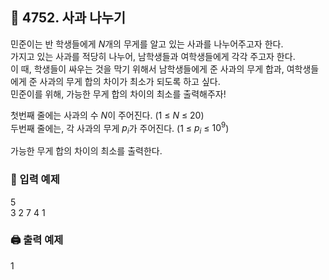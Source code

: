 ## 🏁 4752. 사과 나누기
민준이는 반 학생들에게 $N$개의 무게를 알고 있는 사과를 나누어주고자 한다.
<br>가지고 있는 사과를 적당히 나누어, 남학생들과 여학생들에게 각각 주고자 한다.
<br>이 때, 학생들이 싸우는 것을 막기 위해서 남학생들에게 준 사과의 무게 합과, 여학생들에게 준 사과의 무게 합의 차이가 최소가 되도록 하고 싶다.
<br>민준이를 위해, 가능한 무게 합의 차이의 최소를 출력해주자!

첫번째 줄에는 사과의 수 $N$이 주어진다. (1 ≤ $N$ ≤ 20)
<br>두번째 줄에는, 각 사과의 무게 $p_i$가 주어진다. (1 ≤ $p_i$ ≤ $10^9$)

가능한 무게 합의 차이의 최소를 출력한다.

### 📝 입력 예제
5<br>
3 2 7 4 1

### 🖨️ 출력 예제
1
